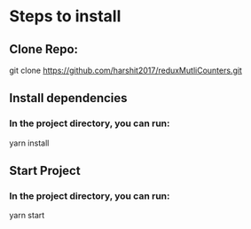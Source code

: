 # Steps to install
## Clone Repo:
git clone https://github.com/harshit2017/reduxMutliCounters.git

## Install dependencies

### In the project directory, you can run:
yarn install

## Start Project

### In the project directory, you can run:
yarn start
